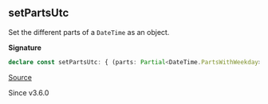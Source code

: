 ## setPartsUtc

Set the different parts of a `DateTime` as an object.

**Signature**

```ts
declare const setPartsUtc: { (parts: Partial<DateTime.PartsWithWeekday>): <A extends DateTime>(self: A) => A; <A extends DateTime>(self: A, parts: Partial<DateTime.PartsWithWeekday>): A; }
```

[Source](https://github.com/Effect-TS/effect/tree/main/packages/effect/src/DateTime.ts#L962)

Since v3.6.0
